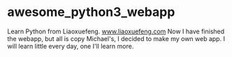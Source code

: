 # awesome_python3_webapp
Learn Python from Liaoxuefeng. www.liaoxuefeng.com
Now I have finished the webapp, but all is copy Michael's, I decided to make my own web app.
I will learn little every day, one I'll learn more.
